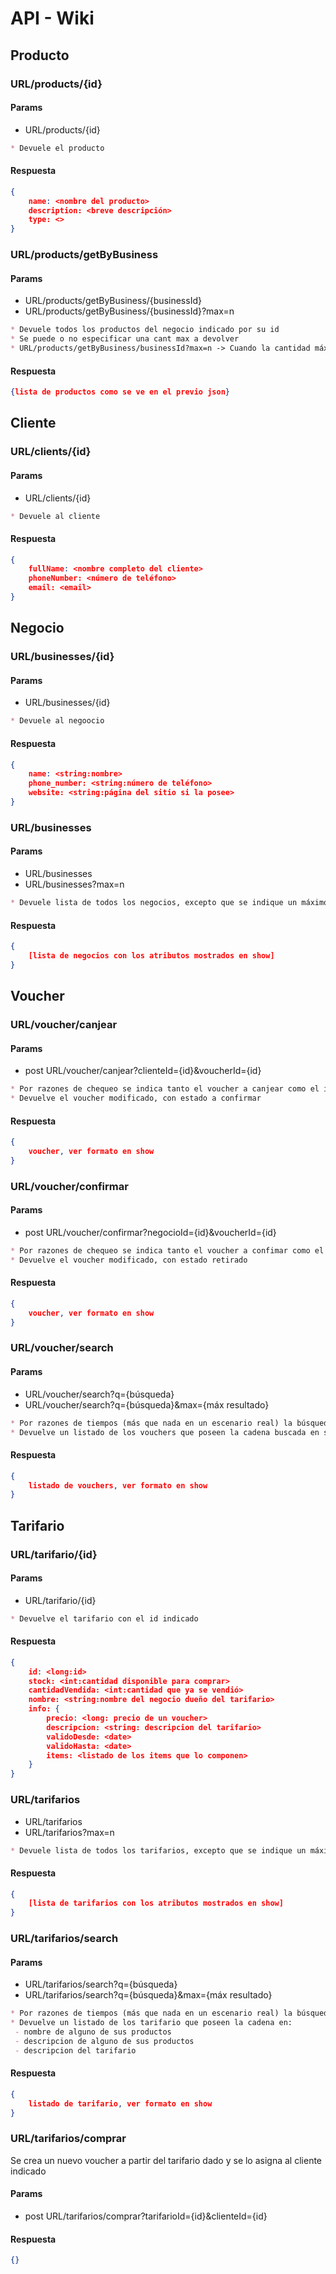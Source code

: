 # API - Wiki

## Producto

### URL/products/{id}

#### Params

* URL/products/{id}

```md
* Devuele el producto
```

#### Respuesta

```json
{
    name: <nombre del producto>
    description: <breve descripción>
    type: <>
}
```

### URL/products/getByBusiness

#### Params

* URL/products/getByBusiness/{businessId}
* URL/products/getByBusiness/{businessId}?max=n

```md
* Devuele todos los productos del negocio indicado por su id
* Se puede o no especificar una cant max a devolver
* URL/products/getByBusiness/businessId?max=n -> Cuando la cantidad máximas se especifica
```

#### Respuesta

```json
{lista de productos como se ve en el previo json}
```

## Cliente

### URL/clients/{id}

#### Params

* URL/clients/{id}

```md
* Devuele al cliente
```

#### Respuesta

```json
{
    fullName: <nombre completo del cliente>
    phoneNumber: <número de teléfono>
    email: <email>
}
```

## Negocio

### URL/businesses/{id}

#### Params

* URL/businesses/{id}

```md
* Devuele al negoocio
```

#### Respuesta

```json
{
    name: <string:nombre>
    phone_number: <string:número de teléfono>
    website: <string:página del sitio si la posee>
}
```

### URL/businesses

#### Params

* URL/businesses
* URL/businesses?max=n

```md
* Devuele lista de todos los negocios, excepto que se indique un máximo
```

#### Respuesta

```json
{
    [lista de negocios con los atributos mostrados en show]
}
```

## Voucher

### URL/voucher/canjear

#### Params

* post URL/voucher/canjear?clienteId={id}&voucherId={id}

```md
* Por razones de chequeo se indica tanto el voucher a canjear como el id del cliente dueño de este
* Devuelve el voucher modificado, con estado a confirmar
```

#### Respuesta

```json
{
    voucher, ver formato en show
}
```

### URL/voucher/confirmar

#### Params

* post URL/voucher/confirmar?negocioId={id}&voucherId={id}

```md
* Por razones de chequeo se indica tanto el voucher a confimar como el id del negocio dueño de este
* Devuelve el voucher modificado, con estado retirado
```

#### Respuesta

```json
{
    voucher, ver formato en show
}
```

### URL/voucher/search

#### Params

* URL/voucher/search?q={búsqueda}
* URL/voucher/search?q={búsqueda}&max={máx resultado}

```md
* Por razones de tiempos (más que nada en un escenario real) la búsqueda no se realiza si la cadena buscada es de 2 o menos caracteres.
* Devuelve un listado de los vouchers que poseen la cadena buscada en su descripción.
```

#### Respuesta

```json
{
    listado de vouchers, ver formato en show
}
```

## Tarifario

### URL/tarifario/{id}

#### Params

* URL/tarifario/{id}

```md
* Devuelve el tarifario con el id indicado
```

#### Respuesta

```json
{
    id: <long:id>
    stock: <int:cantidad disponible para comprar>
    cantidadVendida: <int:cantidad que ya se vendió>
    nombre: <string:nombre del negocio dueño del tarifario>
    info: {
        precio: <long: precio de un voucher>
        descripcion: <string: descripcion del tarifario>
        validoDesde: <date>
        validoHasta: <date>
        items: <listado de los items que lo componen>
    }
}
```

### URL/tarifarios

* URL/tarifarios
* URL/tarifarios?max=n

```md
* Devuele lista de todos los tarifarios, excepto que se indique un máximo
```

#### Respuesta

```json
{
    [lista de tarifarios con los atributos mostrados en show]
}
```

### URL/tarifarios/search

#### Params

* URL/tarifarios/search?q={búsqueda}
* URL/tarifarios/search?q={búsqueda}&max={máx resultado}

```md
* Por razones de tiempos (más que nada en un escenario real) la búsqueda no se realiza si la cadena buscada es de 2 o menos caracteres.
* Devuelve un listado de los tarifario que poseen la cadena en:
 - nombre de alguno de sus productos
 - descripcion de alguno de sus productos
 - descripcion del tarifario
```

#### Respuesta

```json
{
    listado de tarifario, ver formato en show
}
```

### URL/tarifarios/comprar

Se crea un nuevo voucher a partir del tarifario dado y se lo asigna al cliente indicado

#### Params

* post URL/tarifarios/comprar?tarifarioId={id}&clienteId={id}

#### Respuesta

```json
{}
```
